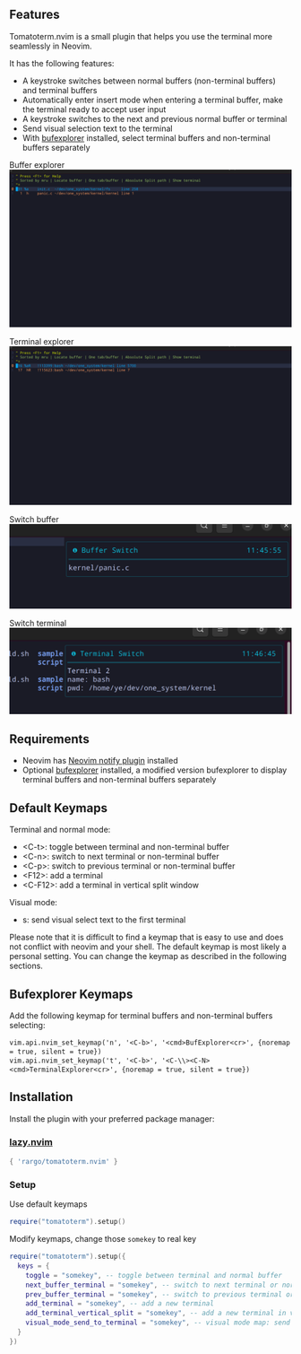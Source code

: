 ## Features

Tomatoterm.nvim is a small plugin that helps you use the terminal more seamlessly in Neovim.

It has the following features:

- A keystroke switches between normal buffers (non-terminal buffers) and terminal buffers
- Automatically enter insert mode when entering a terminal buffer, make the terminal ready to accept user input
- A keystroke switches to the next and previous normal buffer or terminal
- Send visual selection text to the terminal
- With [bufexplorer](https://github.com/rargo/bufexplorer) installed, select terminal buffers and non-terminal buffers separately

Buffer explorer  
![](assets/tomatoterm_bufexplorer.png)

Terminal explorer  
![](assets/tomatoterm_terminalexplorer.png)

Switch buffer  
![](assets/tomatoterm_nextbuffer.png)

Switch terminal  
![](assets/tomatoterm_nextterminal.png)

## Requirements

- Neovim has [Neovim notify plugin](https://github.com/rcarriga/nvim-notify) installed
- Optional [bufexplorer](https://github.com/rargo/bufexplorer) installed, a modified version bufexplorer to display terminal buffers and non-terminal buffers separately

## Default Keymaps

Terminal and normal mode:

- <C-t\>:  toggle between terminal and non-terminal buffer
- <C-n\>:  switch to next terminal or non-terminal buffer
- <C-p\>:  switch to previous terminal or non-terminal buffer
- <F12\>:  add a terminal
- <C-F12\>:  add a terminal in vertical split window


Visual mode:

- s: send visual select text to the first terminal

Please note that it is difficult to find a keymap that is easy to use and does not conflict with neovim and your shell. The default keymap is most likely a personal setting. You can change the keymap as described in the following sections.

## Bufexplorer Keymaps

Add the following keymap for terminal buffers and non-terminal buffers selecting:

```
vim.api.nvim_set_keymap('n', '<C-b>', '<cmd>BufExplorer<cr>', {noremap = true, silent = true})
vim.api.nvim_set_keymap('t', '<C-b>', '<C-\\><C-N><cmd>TerminalExplorer<cr>', {noremap = true, silent = true})
```

## Installation

Install the plugin with your preferred package manager:

### [lazy.nvim](https://github.com/folke/lazy.nvim)

```lua
{ 'rargo/tomatoterm.nvim' }
```

### Setup

Use default keymaps
```lua
require("tomatoterm").setup()
```

Modify keymaps, change those `somekey` to real key
```lua
require("tomatoterm").setup({
  keys = {
    toggle = "somekey", -- toggle between terminal and normal buffer
    next_buffer_terminal = "somekey", -- switch to next terminal or normal buffer
    prev_buffer_terminal = "somekey", -- switch to previous terminal or normal buffer
    add_terminal = "somekey", -- add a new terminal
    add_terminal_vertical_split = "somekey", -- add a new terminal in vertical split window
    visual_mode_send_to_terminal = "somekey", -- visual mode map: send visual select text to the first terminal
  }
})
```
